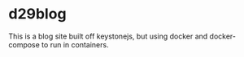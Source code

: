 # d29blog

This is a blog site built off keystonejs, but using docker and docker-compose to run in containers.
